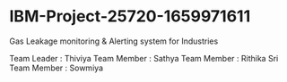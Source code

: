 # IBM-Project-25720-1659971611

Gas Leakage monitoring &amp; Alerting system for Industries

Team Leader : Thiviya
Team Member : Sathya
Team Member : Rithika Sri
Team Member : Sowmiya
